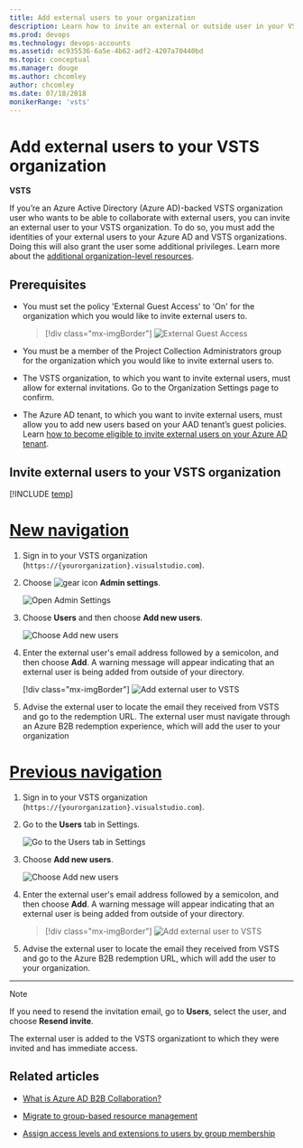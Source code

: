 ```yaml
---
title: Add external users to your organization
description: Learn how to invite an external or outside user in your VSTS (Visual Studio Online, VSO, VSTS) organization
ms.prod: devops
ms.technology: devops-accounts
ms.assetid: ec935536-6a5e-4b62-adf2-4207a70440bd
ms.topic: conceptual
ms.manager: douge
ms.author: chcomley
author: chcomley
ms.date: 07/18/2018
monikerRange: 'vsts'
---
```

# Add external users to your VSTS organization

**VSTS**

If you’re an Azure Active Directory (Azure AD)-backed VSTS organization user who wants to be able to collaborate with external users, you can invite an external user to your VSTS organization. To do so, you must add the identities of your external users to your Azure AD and VSTS organizations. Doing this will also grant the user some additional privileges. Learn more about the [additional organization-level resources](resources-granted-to-project-members.md).

## Prerequisites

* You must set the policy 'External Guest Access' to 'On' for the organization which you would like to invite external users to.

   >[!div class="mx-imgBorder"]
   >![External Guest Access](_img/add-external-user/aad-guest-policy.png)

* You must be a member of the Project Collection Administrators group for the organization which you would like to invite external users to.

* The VSTS organization, to which you want to invite external users, must allow for external invitations. Go to the Organization Settings page to confirm.

* The Azure AD tenant, to which you want to invite external users, must allow you to add new users based on your AAD tenant’s guest policies. Learn [how to become eligible to invite external users on your Azure AD tenant](https://docs.microsoft.com/en-us/azure/active-directory/active-directory-b2b-delegate-invitations).

## Invite external users to your VSTS organization

[!INCLUDE [temp](../../work/_shared/new-agile-hubs-feature.md)]

# [New navigation](#tab/new-nav)

1. Sign in to your VSTS organization (```https://{yourorganization}.visualstudio.com```).

2. Choose ![gear icon](../../_img/icons/gear-icon.png) **Admin settings**.

   ![Open Admin Settings](_img/_shared/open-admin-settings-vert.png)

3. Choose **Users** and then choose **Add new users**.

   ![Choose Add new users](_img/_shared/add-new-users.png)

4. Enter the external user's email address followed by a semicolon, and then choose **Add**. A warning message will appear indicating that an external user is being added from outside of your directory.

   [!div class="mx-imgBorder"]
   ![Add external user to VSTS](_img/add-external-user/add-external-user-vert.png)

5. Advise the external user to locate the email they received from VSTS and go to the redemption URL. The external user must navigate through an Azure B2B redemption experience, which will add the user to your organization

# [Previous navigation](#tab/previous-nav)

1. Sign in to your VSTS organization (```https://{yourorganization}.visualstudio.com```).

2. Go to the **Users** tab in Settings.

   ![Go to the Users tab in Settings](../../_shared/_img/users-hub-updated-ui.png)

3. Choose **Add new users**.

   ![Choose Add new users](_img/add-external-user/choose-add-new-users.png)

4. Enter the external user's email address followed by a semicolon, and then choose **Add**. A warning message will appear indicating that an external user is being added from outside of your directory.

   >[!div class="mx-imgBorder"]
   >![Add external user to VSTS](_img/add-external-user/add-external-user.png)

5. Advise the external user to locate the email they received from VSTS and go to the Azure B2B redemption URL, which will add the user to your organization.

---

>[!Note]
>If you need to resend the invitation email, go to **Users**, select the user, and choose **Resend invite**.

The external user is added to the VSTS organizationt to which they were invited and has immediate access.

## Related articles

* [What is Azure AD B2B Collaboration?](https://docs.microsoft.com/en-us/azure/active-directory/active-directory-b2b-what-is-azure-ad-b2b)

* [Migrate to group-based resource management](migrate-to-group-based-resource-management-in-VSTS.md)

* [Assign access levels and extensions to users by group membership](assign-access-levels-and-extensions-by-group-membership.md)
